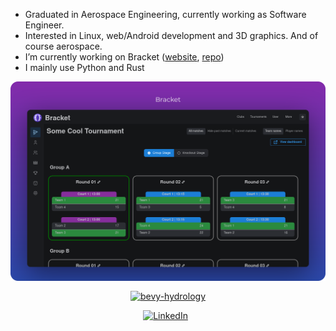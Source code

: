 - Graduated in Aerospace Engineering, currently working as Software Engineer.
- Interested in Linux, web/Android development and 3D graphics. And of course aerospace.
- I’m currently working on Bracket ([website](https://evroon.github.io/bracket), [repo](https://github.com/evroon/bracket))
- I mainly use Python and Rust

<p align="center">
  <a href="https://github.com/evroon/bracket">
    <img align="center" width="800" src="https://raw.githubusercontent.com/evroon/bracket/master/docs/static/img/bracket-screenshot-design.png" alt="bracket" />
  </a>
</p>
<p align="center">
  <a href="https://github.com/evroon/bevy-hydrology">
    <img align="center" width="800" src="https://github.com/evroon/bevy-hydrology/raw/master/misc/preview.gif" alt="bevy-hydrology" />
  </a>
</p>

<div align="center">

[![LinkedIn](https://skillicons.dev/icons?i=linkedin)](https://www.linkedin.com/in/evroon) &nbsp;

</div>
